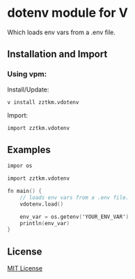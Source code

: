 # dotenv module for V

Which loads env vars from a .env file.


## Installation and Import

### Using vpm:

Install/Update:
```
v install zztkm.vdotenv
```

Import:
```v
import zztkm.vdotenv
```

## Examples

```v
impor os

import zztkm.vdotenv

fn main() {
    // loads env vars from a .env file.
    vdotenv.load()

    env_var = os.getenv('YOUR_ENV_VAR')
    println(env_var)
}
```

## License

[MIT License](LICENSE.txt)